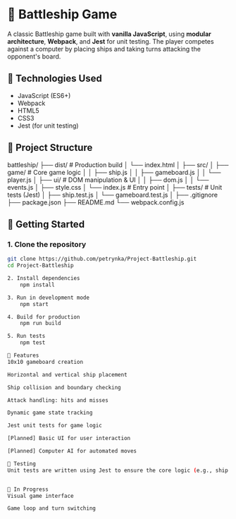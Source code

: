 # 🚢 Battleship Game

A classic Battleship game built with **vanilla JavaScript**, using **modular architecture**, **Webpack**, and **Jest** for unit testing. The player competes against a computer by placing ships and taking turns attacking the opponent's board.

## 🔧 Technologies Used

- JavaScript (ES6+)
- Webpack
- HTML5
- CSS3
- Jest (for unit testing)

## 📁 Project Structure
battleship/ 
├── dist/ # Production build 
│   └── index.html 
│ 
├── src/ 
│   ├── game/ # Core game logic 
│   │ ├── ship.js 
│   │ ├── gameboard.js 
│   │ └── player.js 
│   ├── ui/ # DOM manipulation & UI 
│   │ ├── dom.js 
│   │ └── events.js 
│   ├── style.css 
│   └── index.js # Entry point 
│   ├── tests/ # Unit tests (Jest) 
│   ├── ship.test.js 
│   └── gameboard.test.js 
│ 
├── .gitignore 
├── package.json 
├── README.md 
└── webpack.config.js

## 🚀 Getting Started

### 1. Clone the repository

```bash
git clone https://github.com/petrynka/Project-Battleship.git
cd Project-Battleship

2. Install dependencies
    npm install

3. Run in development mode
    npm start

4. Build for production
    npm run build

5. Run tests
    npm test

🎯 Features
10x10 gameboard creation

Horizontal and vertical ship placement

Ship collision and boundary checking

Attack handling: hits and misses

Dynamic game state tracking

Jest unit tests for game logic

[Planned] Basic UI for user interaction

[Planned] Computer AI for automated moves

🧪 Testing
Unit tests are written using Jest to ensure the core logic (e.g., ship placement, attack mechanics) works as expected. Test files are located in the __tests__/ folder.


📌 In Progress
Visual game interface

Game loop and turn switching

